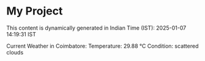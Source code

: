 # My Project

This content is dynamically generated in Indian Time (IST): 2025-01-07 14:19:31 IST


Current Weather in Coimbatore:
Temperature: 29.88 °C
Condition: scattered clouds
